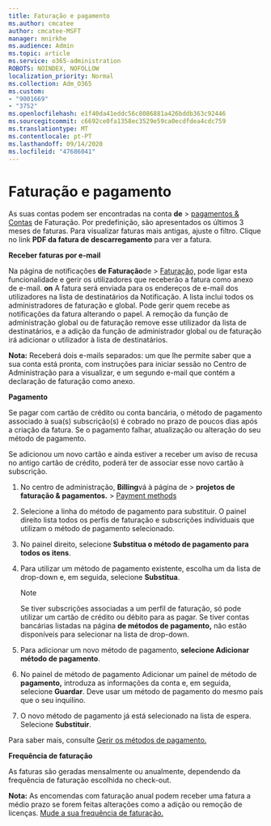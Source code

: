 ```yaml
---
title: Faturação e pagamento
ms.author: cmcatee
author: cmcatee-MSFT
manager: mnirkhe
ms.audience: Admin
ms.topic: article
ms.service: o365-administration
ROBOTS: NOINDEX, NOFOLLOW
localization_priority: Normal
ms.collection: Adm_O365
ms.custom:
- "9001669"
- "3752"
ms.openlocfilehash: e1f40da41eddc56c8086881a426bddb363c92446
ms.sourcegitcommit: c6692ce0fa1358ec3529e59ca0ecdfdea4cdc759
ms.translationtype: MT
ms.contentlocale: pt-PT
ms.lasthandoff: 09/14/2020
ms.locfileid: "47686041"
---
```

# <a name="billing-and-payment"></a>Faturação e pagamento

As suas contas podem ser encontradas na conta **de**  >  [pagamentos & Contas](https://go.microsoft.com/fwlink/p/?linkid=848039) de Faturação.  Por predefinição, são apresentados os últimos 3 meses de faturas.  Para visualizar faturas mais antigas, ajuste o filtro.  Clique no link **PDF da fatura de descarregamento** para ver a fatura.

**Receber faturas por e-mail**

Na página de notificações **de Faturação**de  >  [Faturação,](https://go.microsoft.com/fwlink/p/?linkid=853212) pode ligar esta funcionalidade e gerir os utilizadores que receberão a fatura como anexo de e-mail. **on** A fatura será enviada para os endereços de e-mail dos utilizadores na lista de destinatários da Notificação. A lista inclui todos os administradores de faturação e global.  Pode gerir quem recebe as notificações da fatura alterando o papel.  A remoção da função de administração global ou de faturação remove esse utilizador da lista de destinatários, e a adição da função de administrador global ou de faturação irá adicionar o utilizador à lista de destinatários.

**Nota:** Receberá dois e-mails separados: um que lhe permite saber que a sua conta está pronta, com instruções para iniciar sessão no Centro de Administração para a visualizar, e um segundo e-mail que contém a declaração de faturação como anexo.

**Pagamento**

Se pagar com cartão de crédito ou conta bancária, o método de pagamento associado à sua(s) subscrição(s) é cobrado no prazo de poucos dias após a criação da fatura. Se o pagamento falhar, atualização ou alteração do seu método de pagamento.

Se adicionou um novo cartão e ainda estiver a receber um aviso de recusa no antigo cartão de crédito, poderá ter de associar esse novo cartão à subscrição.

1. No centro de administração, **Billing**vá à página de  >  **projetos de faturação & pagamentos.**  >  [Payment methods](https://go.microsoft.com/fwlink/p/?linkid=2018806)

2. Selecione a linha do método de pagamento para substituir. O painel direito lista todos os perfis de faturação e subscrições individuais que utilizam o método de pagamento selecionado.

3. No painel direito, selecione **Substitua o método de pagamento para todos os itens**.

4. Para utilizar um método de pagamento existente, escolha um da lista de drop-down e, em seguida, selecione **Substitua**.

    > [!NOTE]
    > Se tiver subscrições associadas a um perfil de faturação, só pode utilizar um cartão de crédito ou débito para as pagar. Se tiver contas bancárias listadas na página **de métodos de pagamento,** não estão disponíveis para selecionar na lista de drop-down.

5. Para adicionar um novo método de pagamento, **selecione Adicionar método de pagamento**.

6. No painel de método de pagamento Adicionar um painel de método de **pagamento,** introduza as informações da conta e, em seguida, selecione **Guardar**. Deve usar um método de pagamento do mesmo país que o seu inquilino.

7. O novo método de pagamento já está selecionado na lista de espera. Selecione **Substituir**.

Para saber mais, consulte [Gerir os métodos de pagamento.](https://docs.microsoft.com/microsoft-365/commerce/billing-and-payments/manage-payment-methods)

**Frequência de faturação**

As faturas são geradas mensalmente ou anualmente, dependendo da frequência de faturação escolhida no check-out.  

**Nota:** As encomendas com faturação anual podem receber uma fatura a médio prazo se forem feitas alterações como a adição ou remoção de licenças. [Mude a sua frequência de faturação.](https://docs.microsoft.com/microsoft-365/commerce/billing-and-payments/change-payment-frequency)
